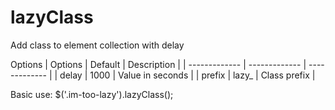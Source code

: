 # lazyClass
Add class to element collection with delay

Options
| Options       | Default       | Description   |
| ------------- | ------------- | ------------- |
| delay         | 1000          | Value in seconds  |
| prefix        | lazy_         | Class prefix |

Basic use:
$('.im-too-lazy').lazyClass();
<div class="lazy_1 im-too-lazy"></div>
<div class="lazy_2 im-too-lazy"></div>
<div class="lazy_3 im-too-lazy"></div>
<div class="lazy_4 im-too-lazy"></div>

